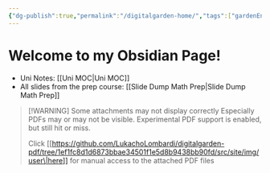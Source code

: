 ```yaml
---
{"dg-publish":true,"permalink":"/digitalgarden-home/","tags":["gardenEntry"]}
---
```


# Welcome to my Obsidian Page!
- Uni Notes: [[Uni MOC\|Uni MOC]]
- All slides from the prep course: [[Slide Dump Math Prep\|Slide Dump Math Prep]]

> [!WARNING] Some attachments may not display correctly
> Especially PDFs may or may not be visible. Experimental PDF support is enabled, but still hit or miss.
> 
> Click [[https://github.com/LukachoLombardi/digitalgarden-pdf/tree/1ef1fc8d1d6873bbae34501f1e5d8b9438bb90fd/src/site/img/user\|here]] for manual access to the attached PDF files


